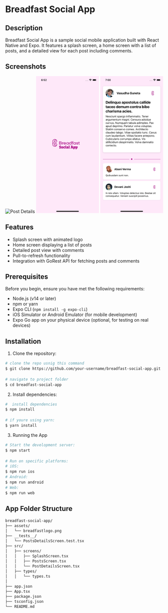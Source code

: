 # Breadfast Social App

## Description

Breadfast Social App is a sample social mobile application built with React Native and Expo. It features a splash screen, a home screen with a list of posts, and a detailed view for each post including comments.

## Screenshots



<img src="Simulator Screenshot - iPhone Xs - 2024-07-18 at 07.00.42 #2.png" width="200" alt="Post Details">
<img src="Simulator Screenshot - iPhone Xs - 2024-07-18 at 06.52.20.png" width="200" alt="Splash Screen">
<img src="Simulator%20Screenshot%20-%20iPhone%20Xs%20-%202024-07-18%20at%2007.00.42%20%232.png" width="200" alt="Post Details">

## Features

- Splash screen with animated logo
- Home screen displaying a list of posts
- Detailed post view with comments
- Pull-to-refresh functionality
- Integration with GoRest API for fetching posts and comments

## Prerequisites

Before you begin, ensure you have met the following requirements:

- Node.js (v14 or later)
- npm or yarn
- Expo CLI (`npm install -g expo-cli`)
- iOS Simulator or Android Emulator (for mobile development)
- Expo Go app on your physical device (optional, for testing on real devices)

## Installation

1. Clone the repository:

```bash
# clone the repo usnig this command
$ git clone https://github.com/your-username/breadfast-social-app.git

# navigate to project folder
$ cd breadfast-social-app

```

2. Install dependencies:

```bash
#  install dependencies
$ npm install

# if youre using yarn:
$ yarn install

```

3. Running the App

```bash
# Start the development server:
$ npm start

# Run on specific platforms:
# iOS:
$ npm run ios
# Android:
$ npm run android
# Web: 
$ npm run web
```

## App Folder Structure
```
breadfast-social-app/
├── assets/
│   └── breadfastlogo.png
├── __tests__/
│   └── PostsDetailsScreen.test.tsx
├── src/
│   ├── screens/
│   │   ├── SplashScreen.tsx
│   │   ├── PostsScreen.tsx
│   │   └── PostDetailsScreen.tsx
│   ├── types/
│   │   └── types.ts
│   
├── app.json
├── App.tsx
├── package.json
├── tsconfig.json
└── README.md
```
